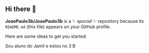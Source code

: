 ## Hi there 👋

**JoaoPaulo3b/JoaoPaulo3b** is a ✨ _special_ ✨ repository because its `README.md` (this file) appears on your GitHub profile.

Here are some ideas to get you started:

Sou aluno do Jamil e estou no 3 B
